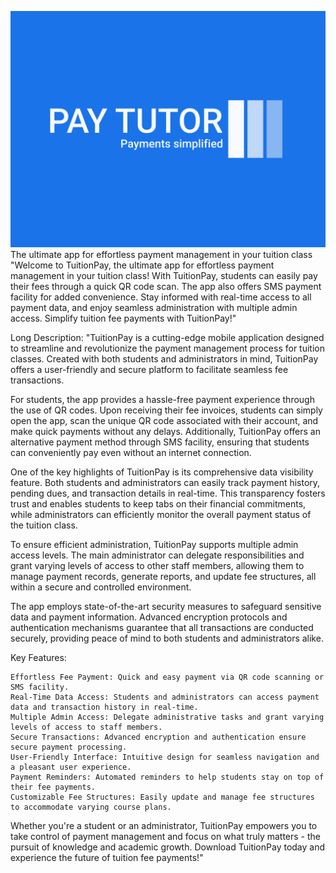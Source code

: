 ![Alt text](logo.png)
The ultimate app for effortless payment management in your tuition class
"Welcome to TuitionPay, the ultimate app for effortless payment management in your tuition class! With TuitionPay, students can easily pay their fees through a quick QR code scan. The app also offers SMS payment facility for added convenience. Stay informed with real-time access to all payment data, and enjoy seamless administration with multiple admin access. Simplify tuition fee payments with TuitionPay!"

Long Description:
"TuitionPay is a cutting-edge mobile application designed to streamline and revolutionize the payment management process for tuition classes. Created with both students and administrators in mind, TuitionPay offers a user-friendly and secure platform to facilitate seamless fee transactions.

For students, the app provides a hassle-free payment experience through the use of QR codes. Upon receiving their fee invoices, students can simply open the app, scan the unique QR code associated with their account, and make quick payments without any delays. Additionally, TuitionPay offers an alternative payment method through SMS facility, ensuring that students can conveniently pay even without an internet connection.

One of the key highlights of TuitionPay is its comprehensive data visibility feature. Both students and administrators can easily track payment history, pending dues, and transaction details in real-time. This transparency fosters trust and enables students to keep tabs on their financial commitments, while administrators can efficiently monitor the overall payment status of the tuition class.

To ensure efficient administration, TuitionPay supports multiple admin access levels. The main administrator can delegate responsibilities and grant varying levels of access to other staff members, allowing them to manage payment records, generate reports, and update fee structures, all within a secure and controlled environment.

The app employs state-of-the-art security measures to safeguard sensitive data and payment information. Advanced encryption protocols and authentication mechanisms guarantee that all transactions are conducted securely, providing peace of mind to both students and administrators alike.

Key Features:

    Effortless Fee Payment: Quick and easy payment via QR code scanning or SMS facility.
    Real-Time Data Access: Students and administrators can access payment data and transaction history in real-time.
    Multiple Admin Access: Delegate administrative tasks and grant varying levels of access to staff members.
    Secure Transactions: Advanced encryption and authentication ensure secure payment processing.
    User-Friendly Interface: Intuitive design for seamless navigation and a pleasant user experience.
    Payment Reminders: Automated reminders to help students stay on top of their fee payments.
    Customizable Fee Structures: Easily update and manage fee structures to accommodate varying course plans.

Whether you're a student or an administrator, TuitionPay empowers you to take control of payment management and focus on what truly matters - the pursuit of knowledge and academic growth. Download TuitionPay today and experience the future of tuition fee payments!"